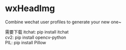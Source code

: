 # wxHeadImg
Combine wechat user profiles to generate your new one~

需要下载
itchat: pip install itchat     
cv2: pip install opencv-python      
PIL: pip install Pillow     
